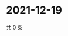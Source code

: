 # 2021-12-19

共 0 条

<!-- BEGIN WEIBO -->
<!-- 最后更新时间 Sun Dec 19 2021 10:06:56 GMT+0800 (China Standard Time) -->

<!-- END WEIBO -->
